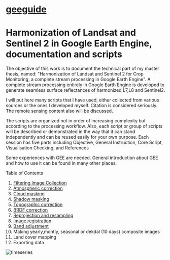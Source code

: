 # [geeguide](/README.md)

# Harmonization of Landsat and Sentinel 2 in Google Earth Engine, documentation and scripts

The objective of this work is to document the technical part of my master thesis, named: "Harmonization of Landsat and Sentinel 2 for Crop Monitoring,  a complete stream processing in Google Earth Engine". A complete stream processing entirely in Google Earth Engine is developed to generate seamless surface reflectances of harmonized L7,L8 and Sentinel2.

I will put here many scripts that I have used, either collected from various sources or the ones I developed myself.  Citation is considered seriously. The remote sensing content also will be discussed. 

The scripts are organized not in order of increasing complexity but according to the processing workflow. Also, each script or group of scripts will be described or demonstrated in the way that it can stand independently and can be reused easily for your own purpose. Each session has five parts including Objective, General Instruction, Core Script, Visualisation Checking, and References

Some experiences with GEE are needed. General introduction about GEE and how to use it can be found in many other places.

Table of Contents
1. [Filtering Image Collection](01.Filtering-Image-Collection.md)
2. [Atmospheric correction](02.Atm-corr-ah-readme-first.md)
3. [Cloud masking](03.cloudmaskTOA.md)
4. [Shadow masking](03.cloudmaskTOA.md)
5. [Topographic correction](04.topo_correction.md)
6. [BRDF correction](04.topo_correction.md)
7. [Reprojection and resampling](07.reprojection.md)
8. [Image registration](08.image_registration.md)
9. [Band adjustment](09.band_adjustment.md)
10. Making yearly,montly, seasonal or dekdal (10 days) composite images
11. Land cover mapping
12. Exporting data


![timeseries](https://user-images.githubusercontent.com/40456844/61792616-76af5f00-ae1d-11e9-8c08-2a43613724eb.png)
